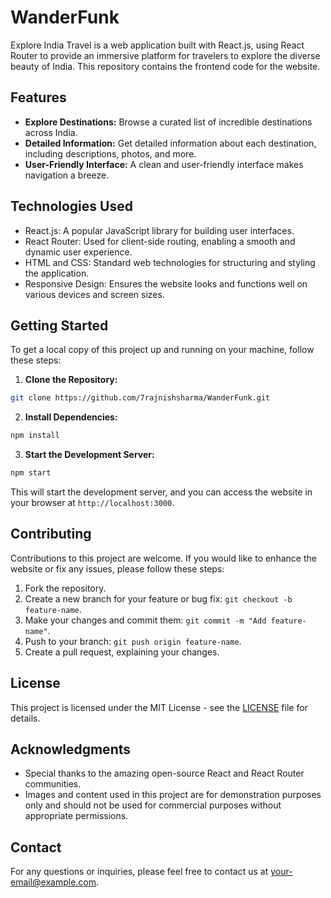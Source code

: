 # WanderFunk

Explore India Travel is a web application built with React.js, using React Router to provide an immersive platform for travelers to explore the diverse beauty of India. This repository contains the frontend code for the website.

## Features

- **Explore Destinations:** Browse a curated list of incredible destinations across India.
- **Detailed Information:** Get detailed information about each destination, including descriptions, photos, and more.
- **User-Friendly Interface:** A clean and user-friendly interface makes navigation a breeze.

## Technologies Used

- React.js: A popular JavaScript library for building user interfaces.
- React Router: Used for client-side routing, enabling a smooth and dynamic user experience.
- HTML and CSS: Standard web technologies for structuring and styling the application.
- Responsive Design: Ensures the website looks and functions well on various devices and screen sizes.

## Getting Started

To get a local copy of this project up and running on your machine, follow these steps:

1. **Clone the Repository:**
```bash
git clone https://github.com/7rajnishsharma/WanderFunk.git

```


2. **Install Dependencies:**
```bash
npm install

```

3. **Start the Development Server:**

```bash
npm start

```


This will start the development server, and you can access the website in your browser at `http://localhost:3000`.


## Contributing

Contributions to this project are welcome. If you would like to enhance the website or fix any issues, please follow these steps:

1. Fork the repository.
2. Create a new branch for your feature or bug fix: `git checkout -b feature-name`.
3. Make your changes and commit them: `git commit -m "Add feature-name"`.
4. Push to your branch: `git push origin feature-name`.
5. Create a pull request, explaining your changes.

## License

This project is licensed under the MIT License - see the [LICENSE](LICENSE) file for details.

## Acknowledgments

- Special thanks to the amazing open-source React and React Router communities.
- Images and content used in this project are for demonstration purposes only and should not be used for commercial purposes without appropriate permissions.

## Contact

For any questions or inquiries, please feel free to contact us at [your-email@example.com](mailto:kumar.rajnish1april@example.com).










